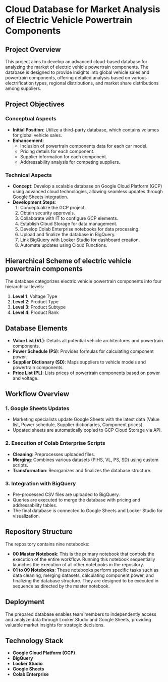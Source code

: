 # Cloud Database for Market Analysis of Electric Vehicle Powertrain Components

## Project Overview

This project aims to develop an advanced cloud-based database for analyzing the market of electric vehicle powertrain components. The database is designed to provide insights into global vehicle sales and powertrain components, offering detailed analysis based on various electrification types, regional distributions, and market share distributions among suppliers.

## Project Objectives

### Conceptual Aspects

- **Initial Position**: Utilize a third-party database, which contains volumes for global vehicle sales.
- **Enhancement**:
  - Inclusion of powertrain components data for each car model.
  - Pricing details for each component.
  - Supplier information for each component.
  - Addressability analysis for competing suppliers.

### Technical Aspects

- **Concept**: Develop a scalable database on Google Cloud Platform (GCP) using advanced cloud technologies, allowing seamless updates through Google Sheets integration.
- **Development Steps**:
  1. Conceptualize the GCP project.
  2. Obtain security approvals.
  3. Collaborate with IT to configure GCP elements.
  4. Establish Cloud Storage for data management.
  5. Develop Colab Enterprise notebooks for data processing.
  6. Upload and finalize the database in BigQuery.
  7. Link BigQuery with Looker Studio for dashboard creation.
  8. Automate updates using Cloud Functions.
  
## Hierarchical Scheme of electric vehicle powertrain components

The database categorizes electric vehicle powertrain components into four hierarchical levels:

1. **Level 1**: Voltage Type
2. **Level 2**: Product Type
3. **Level 3**: Product Subtype
4. **Level 4**: Product Rank

## Database Elements

- **Value List (VL)**: Details all potential vehicle architectures and powertrain components.
- **Power Schedule (PS)**: Provides formulas for calculating component power.
- **Supplier Dictionary (SD)**: Maps suppliers to vehicle models and powertrain components.
- **Price List (PL)**: Lists prices of powertrain components based on power and voltage.

## Workflow Overview

### 1. Google Sheets Updates
- Marketing specialists update Google Sheets with the latest data (Value list, Power schedule, Supplier dictionaries, Component prices).
- Updated sheets are automatically copied to GCP Cloud Storage via API.

### 2. Execution of Colab Enterprise Scripts
- **Cleaning**: Preprocesses uploaded files.
- **Merging**: Combines various datasets (PIHS, VL, PS, SD) using custom scripts.
- **Transformation**: Reorganizes and finalizes the database structure.

### 3. Integration with BigQuery
- Pre-processed CSV files are uploaded to BigQuery.
- Queries are executed to merge the database with pricing and addressability tables.
- The final database is connected to Google Sheets and Looker Studio for visualization.

## Repository Structure

The repository contains nine notebooks:

- **00 Master Notebook**: This is the primary notebook that controls the execution of the entire workflow. Running this notebook sequentially launches the execution of all other notebooks in the repository.
- **01 to 09 Notebooks**: These notebooks perform specific tasks such as data cleaning, merging datasets, calculating component power, and finalizing the database structure. They are designed to be executed in sequence as directed by the master notebook.

## Deployment

The prepared database enables team members to independently access and analyze data through Looker Studio and Google Sheets, providing valuable market insights for strategic decisions.

## Technology Stack

- **Google Cloud Platform (GCP)**
- **BigQuery**
- **Looker Studio**
- **Google Sheets**
- **Colab Enterprise**
